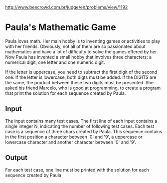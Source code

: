 http://www.beecrowd.com.br/judge/en/problems/view/1192

# Paula's Mathematic Game

Paula loves math. Her main hobby is to inventing games or activities to play
with her friends. Obviously, not all of them are so passionated about
mathematics and have a lot of difficulty to solve the games offered by her.
Now Paula has invented a small hobby that involves three characters: a
numerical digit, one letter and one numeric digit.

If the letter is uppercase, you need to subtract the first digit of the second
one. If the letter is lowercase, both digts must be added. If the DIGITS are
the same, the product between these two digits must be presented. She asked
his friend Marcelo, who is good at programming, to create a program that print
the solution for each sequence created by Paula.

## Input

The input contains many test cases. The first line of each input contains a
single integer N, indicating the number of following test cases. Each test
case is a sequence of three chars created by Paula. This sequence contains in
the first position a character between '0' and '9', a uppercase or lowercase
character and another character between '0' and '9'.

## Output

For each test case, one line must be printed with  the solution for each
sequence created by Paula
